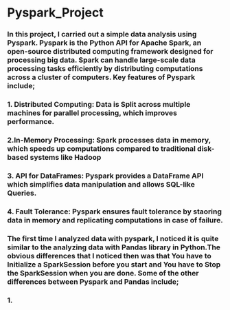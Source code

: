 # Pyspark_Project
### In this project, I carried out a simple data analysis using Pyspark. Pyspark is the Python API for Apache Spark, an open-source distributed computing framework designed for processing big data. Spark can handle large-scale data processing tasks efficiently by distributing computations across a cluster of computers. Key features of Pyspark include;
### 1. Distributed Computing: Data is Split across multiple machines for parallel processing, which improves performance. 
### 2.In-Memory Processing: Spark processes data in memory, which speeds up computations compared to traditional disk-based systems like Hadoop
### 3. API for DataFrames: Pyspark provides a DataFrame API which simplifies data manipulation and allows SQL-like Queries.
### 4. Fault Tolerance: Pyspark ensures fault tolerance by staoring data in memory and replicating computations in case of failure.
### The first time I analyzed data with pyspark, I noticed it is quite similar to the analyzing data with Pandas library in Python.The obvious differences that I noticed then was that You have to Initialize a SparkSession before you start and You have to Stop the SparkSession when you are done. Some of the other differences between Pyspark and Pandas include;
### 1. 
